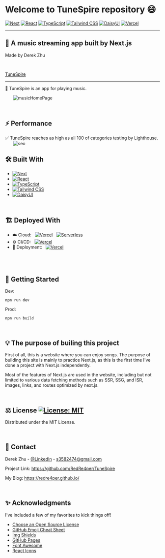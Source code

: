 # Welcome to TuneSpire repository :smile:

[![Next](https://camo.githubusercontent.com/a2ef46f4aec1799b4366d5dd9e4cc60c250b9a4a1e0a4cea21bae63660b63a25/68747470733a2f2f696d672e736869656c64732e696f2f62616467652f6e6578742e6a732d3030303030303f7374796c653d666f722d7468652d6261646765266c6f676f3d6e657874646f746a73266c6f676f436f6c6f723d7768697465)](https://nextjs.org/)
[![React](https://img.shields.io/badge/React-20232A?style=for-the-badge&logo=react&logoColor=61DAFB)](https://reactjs.org/)
[![TypeScript](https://img.shields.io/badge/TypeScript-3178C6?style=for-the-badge&logo=typescript&logoColor=white)](https://www.typescriptlang.org/)
[![Tailwind CSS](https://img.shields.io/badge/Tailwind_CSS-38B2AC?style=for-the-badge&logo=tailwind-css&logoColor=white)](https://tailwindcss.com/)
[![DaisyUI](https://img.shields.io/badge/DaisyUI-1A202C?style=for-the-badge&logo=daisyui&logoColor=ED8936)](https://daisyui.com/)
[![Vercel](https://img.shields.io/badge/Vercel-%23000000.svg?style=for-the-badge&logo=vercel&logoColor=white)](https://vercel.com)

---

## :musical_note: A music streaming app built by Next.js

Made by Derek Zhu

&emsp;
&emsp;

[TuneSpire](https://music-app-tan-xi.vercel.app/)

---

:book: TuneSpire is an app for playing music.

&emsp;
&nbsp;
![musicHomePage](https://user-images.githubusercontent.com/98071700/227798309-4359571e-e1c4-4ac5-a48e-bf3dada8912e.jpg)

&emsp;

## :zap: Performance

:white_check_mark: TuneSpire reaches as high as all 100 of categories testing by Lighthouse.
&emsp;
&nbsp;
![seo](https://user-images.githubusercontent.com/98071700/232326266-4e4e31a1-3057-43eb-b83e-117db02bf042.jpg)

## :hammer_and_wrench: Built With

- [![Next](https://camo.githubusercontent.com/a2ef46f4aec1799b4366d5dd9e4cc60c250b9a4a1e0a4cea21bae63660b63a25/68747470733a2f2f696d672e736869656c64732e696f2f62616467652f6e6578742e6a732d3030303030303f7374796c653d666f722d7468652d6261646765266c6f676f3d6e657874646f746a73266c6f676f436f6c6f723d7768697465)](https://nextjs.org/)
- [![React](https://camo.githubusercontent.com/268ac512e333b69600eb9773a8f80b7a251f4d6149642a50a551d4798183d621/68747470733a2f2f696d672e736869656c64732e696f2f62616467652f52656163742d3230323332413f7374796c653d666f722d7468652d6261646765266c6f676f3d7265616374266c6f676f436f6c6f723d363144414642)](https://reactjs.org/)
- [![TypeScript](https://img.shields.io/badge/TypeScript-3178C6?style=for-the-badge&logo=typescript&logoColor=white)](https://www.typescriptlang.org/)
- [![Tailwind CSS](https://img.shields.io/badge/Tailwind_CSS-38B2AC?style=for-the-badge&logo=tailwind-css&logoColor=white)](https://tailwindcss.com/)
- [![DaisyUI](https://img.shields.io/badge/DaisyUI-1A202C?style=for-the-badge&logo=daisyui&logoColor=ED8936)](https://daisyui.com/)

&emsp;

## :building_construction: Deployed With

- :cloud: Cloud: &nbsp; [![Vercel](https://img.shields.io/badge/Vercel-%23000000.svg?style=for-the-badge&logo=vercel&logoColor=white)](https://vercel.com)
  &nbsp; [![Serverless](https://img.shields.io/badge/serverless-%23FD5750.svg?style=for-the-badge&logo=serverless&logoColor=white)](https://www.serverless.com/)
- :gear: CI/CD: &nbsp; [![Vercel](https://img.shields.io/badge/Vercel-%23000000.svg?style=for-the-badge&logo=vercel&logoColor=white)](https://vercel.com)
- :ship: Deployment: &nbsp; [![Vercel](https://img.shields.io/badge/Vercel-%23000000.svg?style=for-the-badge&logo=vercel&logoColor=white)](https://vercel.com)

## &emsp;

## :rocket: Getting Started

Dev:

```
npm run dev
```

Prod:

```
npm run build
```

&emsp;

## :bulb: The purpose of builing this project

First of all, this is a website where you can enjoy songs. The purpose of building this site is mainly to practice Next.js, as this is the first time I've done a project with Next.js independently.

Most of the features of Next.js are used in the website, including but not limited to various data fetching methods such as SSR, SSG, and ISR, images, links, and routes optimized by next.js.

&emsp;

## :balance_scale: License [![License: MIT](https://img.shields.io/badge/License-MIT-yellow.svg)](https://opensource.org/licenses/MIT)

Distributed under the MIT License.

&emsp;

## :email: Contact

Derek Zhu - [@LinkedIn](https://www.linkedin.com/in/zhu-derek/) - [s3582474@gmail.com](s3582474@gmail.com)

Project Link: https://github.com/RedRe4per/TuneSpire

My Blog: https://redre4per.github.io/

&emsp;

## :sparkles: Acknowledgments

I've included a few of my favorites to kick things off!

- [Choose an Open Source License](https://choosealicense.com/)
- [GitHub Emoji Cheat Sheet](https://www.webpagefx.com/tools/emoji-cheat-sheet)
- [Img Shields](https://shields.io/)
- [GitHub Pages](https://pages.github.com/)
- [Font Awesome](https://fontawesome.com/)
- [React Icons](https://react-icons.github.io/react-icons/search)

&emsp;
